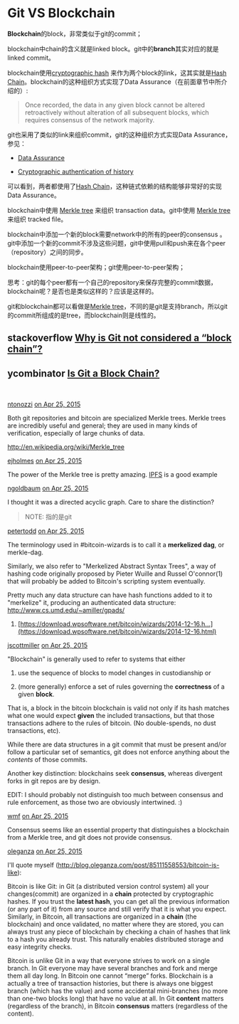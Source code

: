 # Git VS Blockchain

**Blockchain**的block，非常类似于git的commit；

blockchain中chain的含义就是linked block。git中的**branch**其实对应的就是linked commit。

blockchain使用[cryptographic hash](https://en.wikipedia.org/wiki/Cryptographic_hash_function) 来作为两个block的link，这其实就是[Hash Chain](http://en.wikipedia.org/wiki/Hash_chain)。blockchain的这种组织方式实现了Data Assurance（在前面章节中所介绍的）:

> Once recorded, the data in any given block cannot be altered retroactively without alteration of all subsequent blocks, which requires consensus of the network majority. 

git也采用了类似的link来组织commit，git的这种组织方式实现Data Assurance，参见：

- [Data Assurance](https://git-scm.com/about/info-assurance)

- [Cryptographic authentication of history](https://en.wikipedia.org/wiki/Git#Characteristics)

可以看到，两者都使用了[Hash Chain](http://en.wikipedia.org/wiki/Hash_chain)，这种链式依赖的结构能够非常好的实现Data Assurance。

blockchain中使用 [Merkle tree](https://en.wikipedia.org/wiki/Merkle_tree) 来组织 transaction data。git中使用  [Merkle tree](https://en.wikipedia.org/wiki/Merkle_tree) 来组织 tracked file。

blockchain中添加一个新的block需要network中的所有的peer的consensus 。git中添加一个新的commit不涉及这些问题，git中使用pull和push来在各个peer（repository）之间的同步。

blockchain使用peer-to-peer架构；git使用peer-to-peer架构；

思考：git的每个peer都有一个自己的repository来保存完整的commit数据，blockchain呢？是否也是类似这样的？应该是这样的。



git和blockchain都可以看做是[Merkle tree](https://en.wikipedia.org/wiki/Merkle_tree)，不同的是git是支持branch，所以git的commit所组成的是tree，而blockchain则是线性的。



## stackoverflow [Why is Git not considered a “block chain”?](https://stackoverflow.com/questions/46192377/why-is-git-not-considered-a-block-chain)





## ycombinator [Is Git a Block Chain?](https://news.ycombinator.com/item?id=9436847)

​	

[ntonozzi](https://news.ycombinator.com/user?id=ntonozzi) [on Apr 25, 2015](https://news.ycombinator.com/item?id=9437021)

Both git repositories and bitcoin are specialized Merkle trees. Merkle trees are incredibly useful and general; they are used in many kinds of verification, especially of large chunks of data.

http://en.wikipedia.org/wiki/Merkle_tree





[ejholmes](https://news.ycombinator.com/user?id=ejholmes) [on Apr 25, 2015](https://news.ycombinator.com/item?id=9437300)

The power of the Merkle tree is pretty amazing. [IPFS](https://en.wikipedia.org/wiki/InterPlanetary_File_System) is a good example





[ngoldbaum](https://news.ycombinator.com/user?id=ngoldbaum) [on Apr 25, 2015](https://news.ycombinator.com/item?id=9437188)

I thought it was a directed acyclic graph. Care to share the distinction?

> NOTE: 指的是git



[petertodd](https://news.ycombinator.com/user?id=petertodd) [on Apr 25, 2015](https://news.ycombinator.com/item?id=9437421)

The terminology used in #bitcoin-wizards is to call it a **merkelized dag**, or merkle-dag.

Similarly, we also refer to "Merkelized Abstract Syntax Trees", a way of hashing code originally proposed by Pieter Wuille and Russel O'connor(1) that will probably be added to Bitcoin's scripting system eventually.

Pretty much any data structure can have hash functions added to it to "merkelize" it, producing an authenticated data structure: http://www.cs.umd.edu/~amiller/gpads/

1) [https://download.wpsoftware.net/bitcoin/wizards/2014-12-16.h...](https://download.wpsoftware.net/bitcoin/wizards/2014-12-16.html)







[jscottmiller](https://news.ycombinator.com/user?id=jscottmiller) [on Apr 25, 2015](https://news.ycombinator.com/item?id=9436947)

"Blockchain" is generally used to refer to systems that either 

1) use the sequence of blocks to model changes in custodianship or 

2) (more generally) enforce a set of rules governing the **correctness** of a given **block**.

That is, a block in the bitcoin blockchain is valid not only if its hash matches what one would expect **given** the included transactions, but that those transactions adhere to the rules of bitcoin. (No double-spends, no dust transactions, etc).

While there are data structures in a git commit that must be present and/or follow a particular set of semantics, git does not enforce anything about the _contents_ of those commits.

Another key distinction: blockchains seek **consensus**, whereas divergent forks in git repos are by design.

EDIT: I should probably not distinguish too much between consensus and rule enforcement, as those two are obviously intertwined. :)





[wmf](https://news.ycombinator.com/user?id=wmf) [on Apr 25, 2015](https://news.ycombinator.com/item?id=9436922)

Consensus seems like an essential property that distinguishes a blockchain from a Merkle tree, and git does not provide consensus.



[oleganza](https://news.ycombinator.com/user?id=oleganza) [on Apr 25, 2015](https://news.ycombinator.com/item?id=9438177)

I'll quote myself (http://blog.oleganza.com/post/85111558553/bitcoin-is-like):

Bitcoin is like Git: in Git (a distributed version control system) all your changes(commit) are organized in a **chain** protected by cryptographic hashes. If you trust the **latest hash**, you can get all the previous information (or any part of it) from any source and still verify that it is what you expect. Similarly, in Bitcoin, all transactions are organized in a **chain** (the blockchain) and once validated, no matter where they are stored, you can always trust any piece of blockchain by checking a chain of hashes that link to a hash you already trust. This naturally enables distributed storage and easy integrity checks.

Bitcoin is unlike Git in a way that everyone strives to work on a single branch. In Git everyone may have several branches and fork and merge them all day long. In Bitcoin one cannot “merge” forks. Blockchain is a actually a tree of transaction histories, but there is always one biggest branch (which has the value) and some accidental mini-branches (no more than one-two blocks long) that have no value at all. In Git **content** matters (regardless of the branch), in Bitcoin **consensus** matters (regardless of the content).